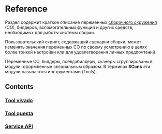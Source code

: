 # Reference

Раздел содержит краткое описание переменных [сборочного окружения](../Build-Scripts/#construction-environment) (СО), билдеров, вспомогательных функций и других средств, необходимых для работы системы сборки.

Пользовательский скрипт, содержащий сценарии сборки, может изменять значения переменных СО по своему усмотрению в целях более тонкой настройки или для удовлетворения личных предпочтений.

Переменные СО, билдеры, псевдобилдеры, сканеры сгруппированы в модули, оформленные специальным образом. В терминах **SCons** эти модули называются инструментами (Tools).

## Contents

### [Tool vivado](../Tool-Vivado)
### [Tool questa](../Tool-Questa)
### [Service API](../Service-API)


